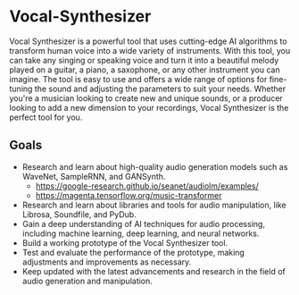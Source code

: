 # Vocal-Synthesizer
Vocal Synthesizer is a powerful tool that uses cutting-edge AI algorithms to transform human voice into a wide variety of instruments. With this tool, you can take any singing or speaking voice and turn it into a beautiful melody played on a guitar, a piano, a saxophone, or any other instrument you can imagine. The tool is easy to use and offers a wide range of options for fine-tuning the sound and adjusting the parameters to suit your needs. Whether you're a musician looking to create new and unique sounds, or a producer looking to add a new dimension to your recordings, Vocal Synthesizer is the perfect tool for you.

## Goals

- Research and learn about high-quality audio generation models such as WaveNet, SampleRNN, and GANSynth.
  - https://google-research.github.io/seanet/audiolm/examples/
  - https://magenta.tensorflow.org/music-transformer
- Research and learn about libraries and tools for audio manipulation, like Librosa, Soundfile, and PyDub.
- Gain a deep understanding of AI techniques for audio processing, including machine learning, deep learning, and neural networks.
- Build a working prototype of the Vocal Synthesizer tool.
- Test and evaluate the performance of the prototype, making adjustments and improvements as necessary.
- Keep updated with the latest advancements and research in the field of audio generation and manipulation.
